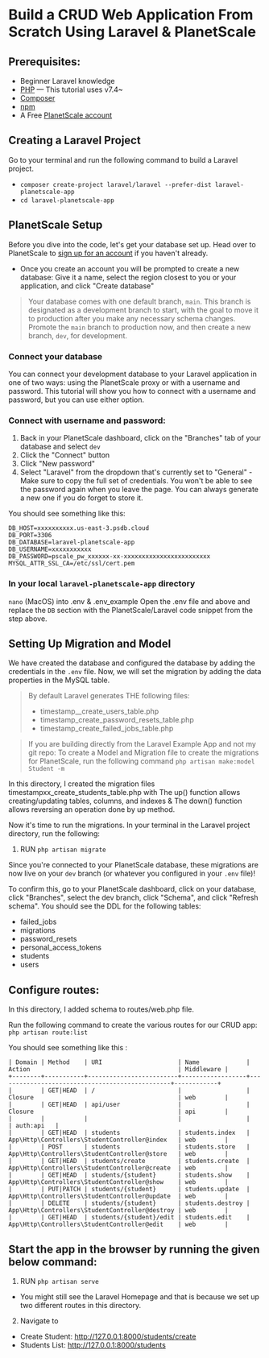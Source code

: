 # Build a CRUD Web Application From Scratch Using Laravel & PlanetScale
## Prerequisites:
* Beginner Laravel knowledge
* [PHP](https://www.php.net/manual/en/install.php) — This tutorial uses v7.4~
* [Composer](https://getcomposer.org/) 
* [npm](https://www.npmjs.com/)
* A Free [PlanetScale account](https://auth.planetscale.com/sign-up)

## Creating a Laravel Project
Go to your terminal and run the following command to build a Laravel project. 

*  `composer create-project laravel/laravel --prefer-dist laravel-planetscale-app`
* `cd laravel-planetscale-app`

## PlanetScale Setup 
Before you dive into the code, let's get your database set up. Head over to PlanetScale to [sign up for an account](https://planetscale.com/sign-up) if you haven't already.

* Once you create an account you will be prompted to create a new database:
Give it a name, select the region closest to you or your application, and click "Create database"

> Your database comes with one default branch, `main`. This branch is designated as a development branch to start, with the goal to move it to production after you make any necessary schema changes. Promote the `main` branch to production now, and then create a new branch, `dev`, for development. 

### Connect your database
You can connect your development database to your Laravel application in one of two ways: using the PlanetScale proxy or with a username and password. This tutorial will show you how to connect with a username and password, but you can use either option.

### Connect with username and password:
1. Back in your PlanetScale dashboard, click on the "Branches" tab of your database and select `dev`
2. Click the "Connect" button
3. Click "New password"
4. Select "Laravel" from the dropdown that's currently set to "General" - Make sure to copy the full set of credentials. You won't be able to see the password again when you leave the page. You can always generate a new one if you do forget to store it.

You should see something like this: 
```DB_CONNECTION=mysql
DB_HOST=xxxxxxxxxx.us-east-3.psdb.cloud
DB_PORT=3306
DB_DATABASE=laravel-planetscale-app
DB_USERNAME=xxxxxxxxxxx
DB_PASSWORD=pscale_pw_xxxxxx-xx-xxxxxxxxxxxxxxxxxxxxxxxx
MYSQL_ATTR_SSL_CA=/etc/ssl/cert.pem
```

### In your local `laravel-planetscale-app` directory 

`nano` (MacOS) into .env & .env_example
Open the .env file and above and replace the `DB` section with the PlanetScale/Laravel code snippet from the step above. 

## Setting Up Migration and Model
We have created the database and configured the database by adding the credentials in the `.env` file. Now, we will set the migration by adding the data properties in the MySQL table. 

>By default Laravel generates THE following files:
> * timestamp__create_users_table.php
> * timestamp_create_password_resets_table.php
> * timestamp_create_failed_jobs_table.php

> If you are building directly from the Laravel Example App and not my git repo: To create a Model and Migration file to create the migrations for PlanetScale, run the following command `php artisan make:model Student -m`

In this directory, I created the migration files timestampxx_create_students_table.php with The up() function allows creating/updating tables, columns, and indexes & The down() function allows reversing an operation done by up method.

Now it's time to run the migrations. In your terminal in the Laravel project directory, run the following:
1. RUN `php artisan migrate`

Since you're connected to your PlanetScale database, these migrations are now live on your `dev` branch (or whatever you configured in your `.env` file)!

To confirm this, go to your PlanetScale dashboard, click on your database, click "Branches", select the dev branch, click "Schema", and click "Refresh schema". You should see the DDL for the following tables: 
* failed_jobs
* migrations
* password_resets
* personal_access_tokens
* students
* users

## Configure routes: 
In this directory, I added schema to routes/web.php file. 

Run the following command to create the various routes for our CRUD app:
`php artisan route:list`

You should see something like this : 
```+--------+-----------+-------------------------+------------------+------------------------------------------------+------------+
| Domain | Method    | URI                     | Name             | Action                                         | Middleware |
+--------+-----------+-------------------------+------------------+------------------------------------------------+------------+
|        | GET|HEAD  | /                       |                  | Closure                                        | web        |
|        | GET|HEAD  | api/user                |                  | Closure                                        | api        |
|        |           |                         |                  |                                                | auth:api   |
|        | GET|HEAD  | students                | students.index   | App\Http\Controllers\StudentController@index   | web        |
|        | POST      | students                | students.store   | App\Http\Controllers\StudentController@store   | web        |
|        | GET|HEAD  | students/create         | students.create  | App\Http\Controllers\StudentController@create  | web        |
|        | GET|HEAD  | students/{student}      | students.show    | App\Http\Controllers\StudentController@show    | web        |
|        | PUT|PATCH | students/{student}      | students.update  | App\Http\Controllers\StudentController@update  | web        |
|        | DELETE    | students/{student}      | students.destroy | App\Http\Controllers\StudentController@destroy | web        |
|        | GET|HEAD  | students/{student}/edit | students.edit    | App\Http\Controllers\StudentController@edit    | web        |
```

## Start the app in the browser by running the given below command:
1. RUN `php artisan serve`
* You might still see the Laravel Homepage and that is because we set up two different routes in this directory. 
2. Navigate to 
* Create Student: http://127.0.0.1:8000/students/create
* Students List: http://127.0.0.1:8000/students
